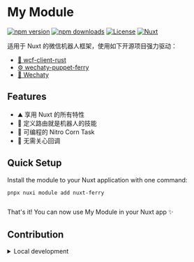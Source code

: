 <!--
Get your module up and running quickly.

Find and replace all on all files (CMD+SHIFT+F):
- Name: My Module
- Package name: nuxt-ferry
- Description: 适用于 Nuxt 的微信机器人框架
-->

# My Module

[![npm version][npm-version-src]][npm-version-href]
[![npm downloads][npm-downloads-src]][npm-downloads-href]
[![License][license-src]][license-href]
[![Nuxt][nuxt-src]][nuxt-href]

适用于 Nuxt 的微信机器人框架，使用如下开源项目强力驱动：

- [🤖 wcf-client-rust](https://github.com/lich0821/wcf-client-rust)
- [⚙️ wechaty-puppet-ferry](https://github.com/mrrhq/wechaty-puppet-ferry)
- [🦾 Wechaty](https://wechaty.js.org/)

## Features

<!-- Highlight some of the features your module provide here -->

- ⛰ 享用 Nuxt 的所有特性
- 🚠 定义路由就是机器人的技能
- 🌲 可编程的 Nitro Corn Task
- 🦾 无需关心回调

## Quick Setup

Install the module to your Nuxt application with one command:

```bash
pnpx nuxi module add nuxt-ferry
```

```ts

```

That's it! You can now use My Module in your Nuxt app ✨

## Contribution

<details>
  <summary>Local development</summary>

```bash
# Install dependencies
npm install

# Generate type stubs
npm run dev:prepare

# Develop with the playground
npm run dev

# Build the playground
npm run dev:build

# Run ESLint
npm run lint

# Run Vitest
npm run test
npm run test:watch

# Release new version
npm run release
```

</details>

<!-- Badges -->

[npm-version-src]: https://img.shields.io/npm/v/nuxt-ferry/latest.svg?style=flat&colorA=020420&colorB=00DC82
[npm-version-href]: https://npmjs.com/package/nuxt-ferry
[npm-downloads-src]: https://img.shields.io/npm/dm/nuxt-ferry.svg?style=flat&colorA=020420&colorB=00DC82
[npm-downloads-href]: https://npmjs.com/package/nuxt-ferry
[license-src]: https://img.shields.io/npm/l/nuxt-ferry.svg?style=flat&colorA=020420&colorB=00DC82
[license-href]: https://npmjs.com/package/nuxt-ferry
[nuxt-src]: https://img.shields.io/badge/Nuxt-020420?logo=nuxt.js
[nuxt-href]: https://nuxt.com
